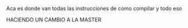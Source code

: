 Aca es donde van todas las instrucciones de como compilar y todo eso

HACIENDO UN CAMBIO A LA MASTER